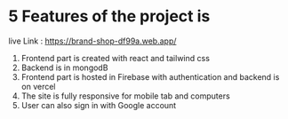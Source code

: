 # 5 Features of the project is 
live Link : https://brand-shop-df99a.web.app/

1. Frontend part is created with react and tailwind css
2. Backend is in mongodB
3. Frontend part is hosted in Firebase with authentication and backend is on vercel
4. The site is fully responsive for mobile tab and computers
5. User can also sign in with Google account